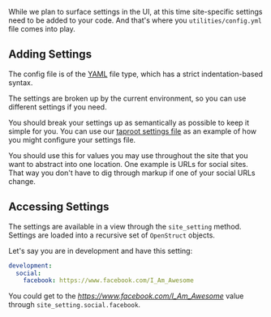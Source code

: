While we plan to surface settings in the UI, at this time site-specific settings need to be added to your code. And that's where you `utilities/config.yml` file comes into play.

Adding Settings
----------------

The config file is of the [YAML](http://www.yaml.org/) file type, which has a strict indentation-based syntax.

The settings are broken up by the current environment, so you can use different settings if you need.

You should break your settings up as semantically as possible to keep it simple for you. You can use our [taproot settings file](https://github.com/rocktree/taproot/blob/master/config/taproot.sample.yml) as an example of how you might configure your settings file.

You should use this for values you may use throughout the site that you want to abstract into one location. One example is URLs for social sites. That way you don't have to dig through markup if one of your social URLs change.

Accessing Settings
----------------

The settings are available in a view through the `site_setting` method. Settings are loaded into a recursive set of `OpenStruct` objects.

Let's say you are in development and have this setting:

```yaml
development:
  social:
    facebook: https://www.facebook.com/I_Am_Awesome
```

You could get to the *https://www.facebook.com/I_Am_Awesome* value through `site_setting.social.facebook`.
